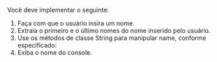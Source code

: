Você deve implementar o seguinte:

1. Faça com que o usuário insira um nome.
2. Extraia o primeiro e o último nomes do nome inserido pelo usuário.
3. Use os métodos de classe String para manipular name, conforme especificado:
4. Exiba o nome do console.
